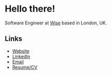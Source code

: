 # Hello there!

Software Engineer at [Wise][1] based in London, UK.

## Links

- [Website][3]
- [LinkedIn][4]
- [Email][5]
- [Resume/CV][6]

[1]:https://wise.com
[2]:https://www.bristol.ac.uk
[3]:https://mitchlui.dev
[4]:https://www.linkedin.com/in/mitchlui/
[5]:mailto:mitch@mitchLui.dev
[6]:https://mitchlui.dev/cv.pdf
